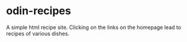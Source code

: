 # odin-recipes
A simple html recipe site.
Clicking on the links on the homepage lead to recipes of various dishes.